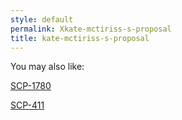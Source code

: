 ```yaml
---
style: default
permalink: Xkate-mctiriss-s-proposal
title: kate-mctiriss-s-proposal
---
```

You may also like:

[SCP-1780](http://scp-wiki.net/scp-1780)

[SCP-411](http://scp-wiki.net/scp-411)
